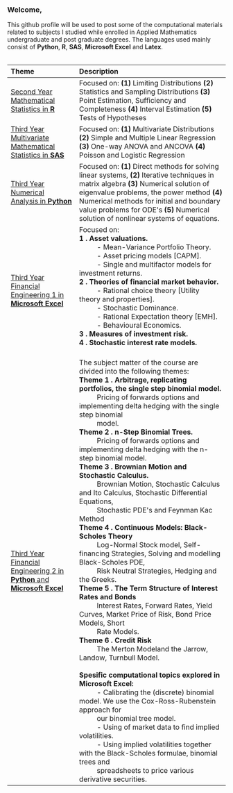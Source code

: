 ### Welcome,

This github profile will be used to post some of the computational materials related to subjects I studied while enrolled in Applied Mathematics undergraduate and post graduate degrees. The languages used mainly consist of <b>Python</b>, <b>R</b>, <b>SAS</b>, <b>Microsoft Excel</b> and <b>Latex</b>.<br><br>


| Theme      | Description |
| :-----        |    :----   |  
| <a href='https://github.com/jwGreeff/Second-Year-Mathematical-Statistics-in-R'>Second Year Mathematical Statistics in <b>R</b></a>      | Focused on: <b>(1)</b> Limiting Distributions <b>(2)</b> Statistics and Sampling Distributions <b>(3)</b> Point Estimation, Sufficiency and Completeness <b>(4)</b> Interval Estimation <b>(5)</b> Tests of Hypotheses      |
| <a href='https://github.com/jwGreeff/Third-Year-Multivariate-Mathematical-Statistics-in-SAS'>Third Year Multivariate Mathematical Statistics in <b>SAS</b></a>   | Focused on: <b>(1)</b> Multivariate Distributions <b>(2)</b> Simple and Multiple Linear Regression <b>(3)</b> One-way ANOVA and ANCOVA <b>(4)</b> Poisson and Logistic Regression | 
| <a href='https://github.com/jwGreeff/Third-Year-Numerical-Analysis-in-Python'>Third Year Numerical Analysis in <b>Python</b></a>  | Focused on: <b>(1)</b> Direct methods for solving linear systems, <b>(2)</b> Iterative techniques in matrix algebra <b>(3)</b> Numerical solution of eigenvalue problems, the power method <b>(4)</b> Numerical methods for initial and boundary value problems for ODE's <b>(5)</b> Numerical solution of nonlinear systems of equations.        | 
| <a href='https://github.com/jwGreeff/Third-Year-Financial-Engineering-1-in-Microsoft-Excel'>Third Year Financial Engineering 1 in <b>Microsoft Excel</b></a> | Focused on:<br><b>1 . Asset valuations.</b> <br>&emsp; &emsp; - Mean-Variance Portfolio Theory. <br>&emsp; &emsp; - Asset pricing models [CAPM]. <br>&emsp; &emsp; - Single and multifactor models for investment returns. <br><b>2 . Theories of financial market behavior. </b><br>&emsp; &emsp; - Rational choice theory [Utility theory and properties]. <br>&emsp; &emsp; - Stochastic Dominance. <br>&emsp; &emsp; - Rational Expectation theory [EMH]. <br>&emsp; &emsp; - Behavioural Economics. <br><b>3 . Measures of investment risk.</b> <br><b>4 . Stochastic interest rate models.</b> <br><br>     | 
| <a href='https://github.com/jwGreeff/Third-Year-Financial-Engineering-2-in-Python-and-Microsoft-Excel'>Third Year Financial Engineering 2 in <b>Python</b> and <b>Microsoft Excel</b></a>  | The subject matter of the course are divided into the following themes:<br><b>Theme 1 . Arbitrage, replicating portfolios, the single step  binomial model.</b> <br>&emsp; &emsp; Pricing of forwards options and implementing delta hedging with the single step binomial <br>&emsp; &emsp; model. <br><b>Theme 2 . n-Step Binomial Trees. </b><br>&emsp; &emsp; Pricing of forwards options and implementing delta hedging with the n-step binomial model. <br><b>Theme 3 . Brownian Motion and Stochastic Calculus.</b> <br>&emsp; &emsp; Brownian Motion, Stochastic Calculus and Ito Calculus, Stochastic Differential Equations, <br>&emsp; &emsp; Stochastic PDE's and Feynman Kac Method <br><b>Theme 4 . Continuous Models: Black-Scholes Theory</b><br>&emsp; &emsp; Log-Normal Stock model, Self-financing Strategies, Solving and modelling Black-Scholes PDE, <br>&emsp; &emsp; Risk Neutral Strategies, Hedging and the Greeks. <br><b>Theme 5 . The Term Structure of Interest Rates and Bonds</b> <br> &emsp; &emsp; Interest Rates, Forward Rates, Yield Curves, Market Price of Risk, Bond Price Models, Short <br>&emsp; &emsp; Rate Models. <br><b>Theme 6 . Credit Risk</b> <br> &emsp; &emsp; The Merton Modeland the Jarrow, Landow, Turnbull Model. <br><br><b>Spesific computational topics explored in Microsoft Excel:</b><br>&emsp; &emsp; - Calibrating the (discrete) binomial model. We use the Cox-Ross-Rubenstein approach for <br>&emsp; &emsp; our binomial tree model.<br>&emsp; &emsp; - Using of market data to find implied volatilities.<br>&emsp; &emsp; - Using implied volatilities together with the Black-Scholes formulae, binomial trees and <br>&emsp; &emsp; spreadsheets to price various derivative securities.| 
